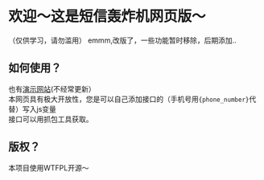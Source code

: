 <html lang="zh-CN">
<h1>欢迎～这是短信轰炸机网页版～</h1>
（仅供学习，请勿滥用）
emmm,改版了，一些功能暂时移除，后期添加..
<h2>如何使用？</h2>
也有<a href="https://hirgen.github.io/">演示网站</a>(不经常更新）<br>
本网页具有极大开放性，您是可以自己添加接口的（手机号用<code>{phone_number}</code>代替）写入js变量<br>
接口可以用抓包工具获取。
<h2>版权？</h2>
本项目使用WTFPL开源～
</html>
